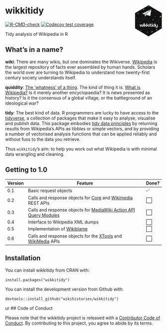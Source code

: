 
<!-- README.md is generated from README.Rmd. Please edit that file -->

# wikkitidy <a href="https://wikihistories.github.io/wikkitidy/"><img src="man/figures/logo.png" align="right" height="100" /></a>

<!-- badges: start -->

[![R-CMD-check](https://github.com/wikihistories/wikkitidy/actions/workflows/R-CMD-check.yaml/badge.svg)](https://github.com/wikihistories/wikkitidy/actions/workflows/R-CMD-check.yaml)
[![Codecov test
coverage](https://codecov.io/gh/wikihistories/wikkitidy/branch/main/graph/badge.svg)](https://app.codecov.io/gh/wikihistories/wikkitidy?branch=main)
<!-- badges: end -->

Tidy analysis of Wikipedia in R

## What’s in a name?

**wiki**: There are many wikis, but one dominates the Wikiverse.
[Wikipedia](https://www.wikipedia.org/) is the largest repository of
facts ever assembled by human hands. Scholars the world over are turning
to Wikipedia to understand how twenty-first century society understands
itself.

**quiddity**: [The ‘whatness’ of a
thing](https://en.wikipedia.org/wiki/Quiddity). The kind of thing it is.
[What is Wikipedia?](https://en.wikipedia.org/wiki/Wikipedia:NOT) Is it
merely another encyclopaedia? It is news presented as history? Is it the
consensus of a global village, or the battleground of an ideological
war?

**tidy**: The best kind of data. R programmers are lucky to have access
to the [tidyverse](https://joss.theoj.org/papers/10.21105/joss.01686), a
collection of packages that make it easy to analyse, visualise and
publish data. This package embodies [tidy data
principles](https://www.jstatsoft.org/article/view/v059i10) by returning
results from Wikipedia’s APIs as tibbles or simple vectors, and by
providing a number of vectorised analysis functions that can be applied
reliably and without fuss to the data you retrieve.

Thus `wikkitidy`’s aim: to help you work out what Wikipedia is with
minimal data wrangling and cleaning.

## Getting to 1.0

| Version | Feature                                                                                                                                                         | Done?                |
|---------|-----------------------------------------------------------------------------------------------------------------------------------------------------------------|----------------------|
| 0.1     | Basic request objects                                                                                                                                           | :white_check_mark:   |
| 0.2     | Calls and response objects for [Core](https://www.mediawiki.org/wiki/API:REST_API) and [Wikimedia](https://www.mediawiki.org/wiki/Wikimedia_REST_API) REST APIs | :white_large_square: |
| 0.3     | Calls and response objects for [MediaWiki Action API Query Modules](https://www.mediawiki.org/wiki/API:Query)                                                   | :white_large_square: |
| 0.4     | Interface to Wikipedia XML dumps                                                                                                                                | :white_large_square: |
| 0.5     | Implementation of [Wikiblame](https://github.com/FlominatorTM/wikiblame)                                                                                        | :white_large_square: |
| 0.6     | Calls and response objects for the [XTools](https://www.mediawiki.org/wiki/XTools/API) and [WikiMedia](https://wikimedia.org/api/rest_v1/) APIs                 | :white_large_square: |

## Installation

You can install wikkitidy from CRAN with:

    install.packages("wikkitidy")

You can install the development version from Github with:

    devtools::install_github("wikihistories/wikkitidy")

ur \## Code of Conduct

Please note that the wikkitidy project is released with a [Contributor
Code of
Conduct](https://wikihistories.github.io/wikkitidy/CODE_OF_CONDUCT.html).
By contributing to this project, you agree to abide by its terms.
